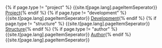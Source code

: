 {% if page.type != "project" %} {{site.t[page.lang].pageItemSeperator}} [Project](/kanboard-api-java/#){% endif %} {% if page.type != "development" %} {{site.t[page.lang].pageItemSeperator}} [Development](/kanboard-api-java/development/#){% endif %} {% if page.type != "structure" %} {{site.t[page.lang].pageItemSeperator}} [Structure](/kanboard-api-java/structure/#}}){% endif %} {% if page.type != "author" %} {{site.t[page.lang].pageItemSeperator}} [Author](/kanboard-api-java/author/#){% endif %}
 {{site.t[page.lang].pageItemSeperator}}
